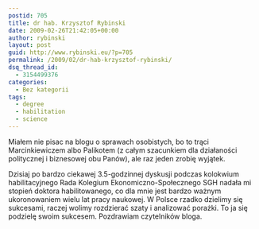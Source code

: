 ```yaml
---
postid: 705
title: dr hab. Krzysztof Rybinski
date: 2009-02-26T21:42:05+00:00
author: rybinski
layout: post
guid: http://www.rybinski.eu/?p=705
permalink: /2009/02/dr-hab-krzysztof-rybinski/
dsq_thread_id:
  - 3154499376
categories:
  - Bez kategorii
tags:
  - degree
  - habilitation
  - science
---
```

Miałem nie pisac na blogu o sprawach osobistych, bo to trąci Marcinkiewiczem albo Palikotem (z całym szacunkiem dla działaności politycznej i biznesowej obu Panów), ale raz jeden zrobię wyjątek.

Dzisiaj po bardzo ciekawej 3.5-godzinnej dyskusji podczas kolokwium habilitacyjnego Rada Kolegium Ekonomiczno-Społecznego SGH nadała mi stopień doktora habilitowanego, co dla mnie jest bardzo ważnym ukoronowaniem wielu lat pracy naukowej. W Polsce rzadko dzielimy się sukcesami, raczej wolimy rozdzierać szaty i analizować porażki. To ja się podzielę swoim sukcesem. Pozdrawiam czytelników bloga.
